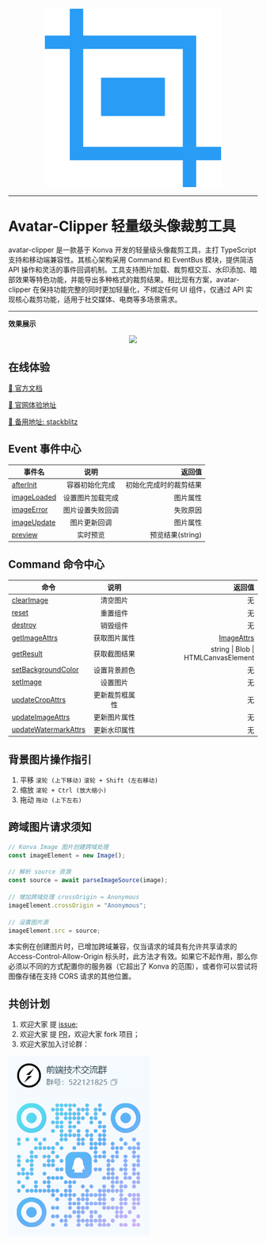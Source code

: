 <p align="center">
    <img src="/public/logo.svg"/>
</p>

---

# Avatar-Clipper 轻量级头像裁剪工具

avatar-clipper 是一款基于 Konva 开发的轻量级头像裁剪工具，主打 TypeScript 支持和移动端兼容性。其核心架构采用 Command 和 EventBus 模块，提供简洁 API 操作和灵活的事件回调机制。工具支持图片加载、裁剪框交互、水印添加、暗部效果等特色功能，并能导出多种格式的裁剪结果。相比现有方案，avatar-clipper 在保持功能完整的同时更加轻量化，不绑定任何 UI 组件，仅通过 API 实现核心裁剪功能，适用于社交媒体、电商等多场景需求。

---

**效果展示**

<p align="center">
    <img src="/public/result.gif"/>
</p>

## 在线体验

[📖 官方文档](https://pushu-wf.github.io/)

[🎉 官网体验地址](https://pushu-wf.github.io/quick-start/online/)

[🔗 备用地址: stackblitz](https://stackblitz.com/~/github.com/pushu-wf/avatar-clipper)

## Event 事件中心

| 事件名                                                                      |       说明       |                 返回值 |
| --------------------------------------------------------------------------- | :--------------: | ---------------------: |
| [afterInit](https://pushu-wf.github.io/quick-start/eventbus/#afterinit)     |  容器初始化完成  | 初始化完成时的裁剪结果 |
| [imageLoaded](https://pushu-wf.github.io/quick-start/eventbus/#imageloaded) | 设置图片加载完成 |               图片属性 |
| [imageError](https://pushu-wf.github.io/quick-start/eventbus/#imageerror)   | 图片设置失败回调 |               失败原因 |
| [imageUpdate](https://pushu-wf.github.io/quick-start/eventbus/#imageupdate) |   图片更新回调   |               图片属性 |
| [preview](https://pushu-wf.github.io/quick-start/eventbus/#preview)         |     实时预览     |       预览结果(string) |

## Command 命令中心

| 命令                                                                                         |      说明      |                                                                     返回值 |
| -------------------------------------------------------------------------------------------- | :------------: | -------------------------------------------------------------------------: |
| [clearImage](https://pushu-wf.github.io/quick-start/command/#clearimage)                     |    清空图片    |                                                                         无 |
| [reset](https://pushu-wf.github.io/quick-start/command/#reset)                               |    重置组件    |                                                                         无 |
| [destroy](https://pushu-wf.github.io/quick-start/command/#destroy)                           |    销毁组件    |                                                                         无 |
| [getImageAttrs](https://pushu-wf.github.io/quick-start/command/#getimageattrs)               |  获取图片属性  | [ImageAttrs](https://pushu-wf.github.io/quick-start/interface/#imageattrs) |
| [getResult](https://pushu-wf.github.io/quick-start/command/#getresult)                       |  获取截图结果  |                                        string \| Blob \| HTMLCanvasElement |
| [setBackgroundColor](https://pushu-wf.github.io/quick-start/command/#setbackgroundcolor)     |  设置背景颜色  |                                                                         无 |
| [setImage](https://pushu-wf.github.io/quick-start/command/#setimage)                         |    设置图片    |                                                                         无 |
| [updateCropAttrs](https://pushu-wf.github.io/quick-start/command/#updatecropattrs)           | 更新裁剪框属性 |                                                                         无 |
| [updateImageAttrs](https://pushu-wf.github.io/quick-start/command/#updateimageattrs)         |  更新图片属性  |                                                                         无 |
| [updateWatermarkAttrs](https://pushu-wf.github.io/quick-start/command/#updatewatermarkattrs) |  更新水印属性  |                                                                         无 |

## 背景图片操作指引

1. 平移 `滚轮 (上下移动)` `滚轮 + Shift (左右移动)`
2. 缩放 `滚轮 + Ctrl (放大缩小)`
3. 拖动 `拖动 (上下左右)`

## 跨域图片请求须知

```ts
// Konva Image 图片创建跨域处理
const imageElement = new Image();

// 解析 source 资源
const source = await parseImageSource(image);

// 增加跨域处理 crossOrigin = Anonymous
imageElement.crossOrigin = "Anonymous";

// 设置图片源
imageElement.src = source;
```

本实例在创建图片时，已增加跨域兼容，仅当请求的域具有允许共享请求的 Access-Control-Allow-Origin 标头时，此方法才有效。如果它不起作用，那么你必须以不同的方式配置你的服务器（它超出了 Konva 的范围），或者你可以尝试将图像存储在支持 CORS 请求的其他位置。

## 共创计划

1. 欢迎大家 提 [issue](https://gitee.com/wfeng0/avatar-clipper/issues/new);
2. 欢迎大家 提 [PR](https://gitee.com/wfeng0/avatar-clipper/pulls/new)，欢迎大家 fork 项目；
3. 欢迎大家加入讨论群：

<img src='/public/qq-group.png'/>
